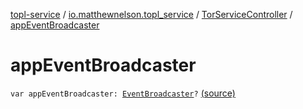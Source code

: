 [topl-service](../../index.md) / [io.matthewnelson.topl_service](../index.md) / [TorServiceController](index.md) / [appEventBroadcaster](./app-event-broadcaster.md)

# appEventBroadcaster

`var appEventBroadcaster: `[`EventBroadcaster`](file:/home/matthew/AndroidStudioProjects/personal_projects/TorOnionProxyLibrary-Android/docs/topl-core-base/io.matthewnelson.topl_core_base/-event-broadcaster/index.md)`?` [(source)](https://github.com/05nelsonm/TorOnionProxyLibrary-Android/blob/master/topl-service/src/main/java/io/matthewnelson/topl_service/TorServiceController.kt#L399)